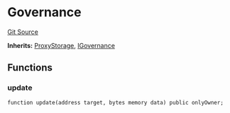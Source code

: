# Governance
[Git Source](https://github.com/TOKnetwork/contracts/blob/155f729fd8db0676297384375468d4d45b8aa44e/contracts/common/governance/Governance.sol)

**Inherits:**
[ProxyStorage](/contracts/common/misc/ProxyStorage.sol/contract.ProxyStorage.md), [IGovernance](/contracts/common/governance/IGovernance.sol/interface.IGovernance.md)


## Functions
### update


```solidity
function update(address target, bytes memory data) public onlyOwner;
```

